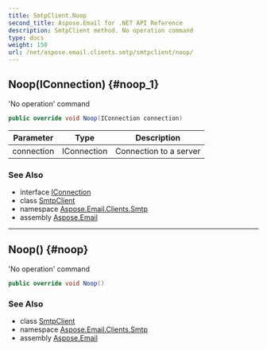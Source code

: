 ```yaml
---
title: SmtpClient.Noop
second_title: Aspose.Email for .NET API Reference
description: SmtpClient method. No operation command
type: docs
weight: 150
url: /net/aspose.email.clients.smtp/smtpclient/noop/
---
```

## Noop(IConnection) {#noop_1}

'No operation' command

```csharp
public override void Noop(IConnection connection)
```

| Parameter | Type | Description |
| --- | --- | --- |
| connection | IConnection | Connection to a server |

### See Also

* interface [IConnection](../../../aspose.email.clients/iconnection/)
* class [SmtpClient](../)
* namespace [Aspose.Email.Clients.Smtp](../../smtpclient/)
* assembly [Aspose.Email](../../../)

---

## Noop() {#noop}

'No operation' command

```csharp
public override void Noop()
```

### See Also

* class [SmtpClient](../)
* namespace [Aspose.Email.Clients.Smtp](../../smtpclient/)
* assembly [Aspose.Email](../../../)


